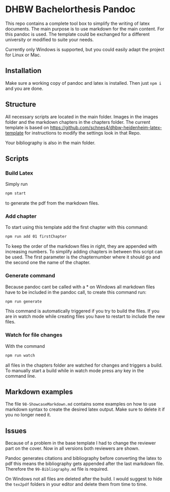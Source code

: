 # DHBW Bachelorthesis Pandoc

This repo contains a complete tool box to simplify the writing of latex documents.
The main purpose is to use markdown for the main content. For this pandoc is used.
The template could be exchanged for a different university or modified to suite your needs.

Currently only Windows is supported, but you could easily adapt the project for Linux or Mac.

## Installation

Make sure a working copy of pandoc and latex is installed. Then just `npm i` and you are done.

## Structure

All necessary scripts are located in the main folder.
Images in the images folder and the markdown chapters in the chapters folder.
The current template is based on https://github.com/schnes4/dhbw-heidenheim-latex-template for instructions to modify the settings look in that Repo.

Your bibliography is also in the main folder.

## Scripts

### Build Latex

Simply run

```bash
npm start
```

to generate the pdf from the markdown files.

### Add chapter

To start using this template add the first chapter with this command:

```bash
npm run add 01 firstChapter
```

To keep the order of the markdown files in right, they are appended with increasing numbers. To simplify adding chapters in between this script can be used. The first parameter is the chapternumber where it should go and the second one the name of the chapter.

### Generate command

Because pandoc cant be called with a \* on Windows all markdown files have to be included in the pandoc call, to create this command run:

```bash
npm run generate
```

This command is automatically triggered if you try to build the files. If you are in watch mode while creating files you have to restart to include the new files.

### Watch for file changes

With the command

```bash
npm run watch
```

all files in the chapters folder are watched for changes and triggers a build. To manually start a build while in watch mode press any key in the command line.

## Markdown examples

The file `98-ShowcaseMarkdown.md` contains some examples on how to use markdown syntax to create the desired latex output. Make sure to delete it if you no longer need it.

## Issues

Because of a problem in the base template I had to change the reviewer part on the cover. Now in all versions both reviewers are shown.

Pandoc generates citations and bibliography before converting the latex to pdf this means the bibliography gets appended after the last markdown file. Therefore the `99-Bibliography.md` file is required.

On Windows not all files are deleted after the build. I would suggest to hide the `tex2pdf` folders in your editor and delete them from time to time.
